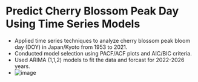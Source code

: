# Predict Cherry Blossom Peak Day Using Time Series Models
* Applied time series techniques to analyze cherry blossom peak bloom day (DOY) in Japan/Kyoto from 1953 to 2021.
* Conducted model selection using PACF/ACF plots and AIC/BIC criteria.
* Used ARIMA (1,1,2) models to fit the data and forcast for 2022-2026 years.
* ![image](https://github.com/shuangyanwu/Time_Series_Cherry_blossom_peak_day/assets/112211152/ef4f1aeb-c6ac-46b7-9d8c-dd0b7c6383c6)

